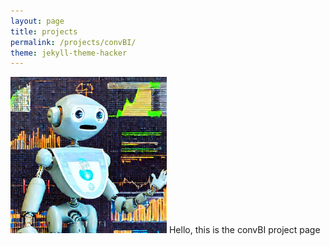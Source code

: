 ```yaml
---
layout: page
title: projects
permalink: /projects/convBI/
theme: jekyll-theme-hacker
---
```

<img src="convBIAgent.jpeg" width="250" height="250">
Hello, this is the convBI project page


